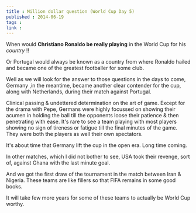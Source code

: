 ```yaml
---
title : Million dollar question (World Cup Day 5)
published : 2014-06-19
tags : 
link : 
---
```


When would __Christiano Ronaldo be really playing__ in the World Cup for his _country_ !!

Or Portugal would always be known as a country from where Ronaldo hailed and became one of the greatest footballer for some club.

Well as we will look for the answer to those questions in the days to come, Germany ,in the meantime, became another clear contender for the cup, along with Netherlands, during their match against Portugal.

Clinical passing & undettered determination on the art of game. Except for the drama with Pepe, Germans were highly focussed on showing their acumen in holding the ball till the opponents loose their patience & then penetrating with ease. It's rare to see a team playing with most players showing no sign of tireness or fatigue till the final minutes of the game. They were both the players as well their own spectators.

It's about time that Germany lift the cup in the open era. Long time coming.

In other matches, which I did not bother to see, USA took their revenge, sort of, against Ghana with the last minute goal.

And we got the first draw of the tournament in the match between Iran & Nigeria. These teams are like fillers so that FIFA remains in some good books.

It will take few more years for some of these teams to actually be World Cup worthy.